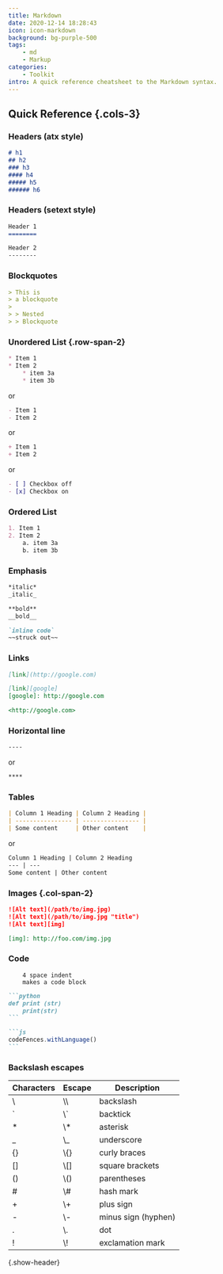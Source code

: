 ```yaml
---
title: Markdown
date: 2020-12-14 18:28:43
icon: icon-markdown
background: bg-purple-500
tags:
    - md
    - Markup
categories:
    - Toolkit
intro: A quick reference cheatsheet to the Markdown syntax.
---
```


Quick Reference {.cols-3}
---------------

### Headers (atx style)

```markdown
# h1
## h2
### h3
#### h4
##### h5
###### h6
```

### Headers (setext style)

```markdown
Header 1
========
```

```markdown
Header 2
--------
```


### Blockquotes

```markdown
> This is
> a blockquote
>
> > Nested
> > Blockquote
```


### Unordered List {.row-span-2}

```markdown
* Item 1
* Item 2
    * item 3a
    * item 3b
```

or
```markdown
- Item 1
- Item 2
```

or

```markdown
+ Item 1
+ Item 2
```
or

```markdown
- [ ] Checkbox off
- [x] Checkbox on
```

### Ordered List

```markdown
1. Item 1
2. Item 2
    a. item 3a
    b. item 3b
```


### Emphasis

```markdown
*italic*
_italic_
```

```markdown
**bold**
__bold__
```

```markdown
`inline code`
~~struck out~~
```

### Links

```markdown
[link](http://google.com)
```

```markdown
[link][google]
[google]: http://google.com
```

```markdown
<http://google.com>
```


### Horizontal line

```markdown
----
```
or
```markdown
****
```


### Tables

```markdown
| Column 1 Heading | Column 2 Heading |
| ---------------- | ---------------- |
| Some content     | Other content    |
```

or
```markdown
Column 1 Heading | Column 2 Heading
--- | ---
Some content | Other content
```


### Images {.col-span-2}

```markdown
![Alt text](/path/to/img.jpg)
![Alt text](/path/to/img.jpg "title")
![Alt text][img]
```

```markdown
[img]: http://foo.com/img.jpg
```

### Code

```
    4 space indent
    makes a code block
```

~~~markdown
```p­ython
def print (str)
 ­ ­ ­ ­pri­nt(str)
```
~~~


~~~markdown
```js
codeFences.withLanguage()
```
~~~

### Backslash escapes

| Characters | Escape | Description           |
|------------|--------|-----------------------|
| \\         | \\\\   | backslash             |
| \`         | \\\`   | backtick              |
| \*         | \\\*   | asterisk              |
| \_         | \\\_   | underscore            |
| \{\}       | \\\{\} | curly braces          |
| \[\]       | \\\[\] | square brackets       |
| \(\)       | \\\(\) | parentheses           |
| \#         | \\\#   | hash mark             |
| \+         | \\\+   | plus sign             |
| \-         | \\\-   | minus sign \(hyphen\) |
| \.         | \\\.   | dot                   |
| \!         | \\\!   | exclamation mark      |
{.show-header}